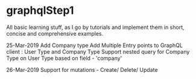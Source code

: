 # graphqlStep1
All basic learning stuff, as I go by tutorials and implement them in short, concise and comprehensive examples.

25-Mar-2019
Add Company type
Add Multiple Entry points to GraphQL client : User Type and Company Type
Support nested query for Company Type on User Type based on field - 'company'

26-Mar-2019
Support for mutations - Create/ Delete/ Update